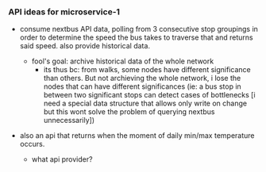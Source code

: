 ### API ideas for microservice-1
 - consume nextbus API data, polling from 3 consecutive stop groupings in order to determine the speed the bus takes to traverse
 that and returns said speed. also provide historical data.
    - fool's goal: archive historical data of the whole network
        - its thus bc: from walks, some nodes have different significance than others. But not archieving the whole network, i lose the nodes that can have different significances (ie: a bus stop in between two significant stops can detect cases of bottlenecks [i need
        a special data structure that allows only write on change but this wont solve the problem of querying nextbus unnecessarily])

- also an api that returns when the moment of daily min/max temperature occurs.
    - what api provider? 
